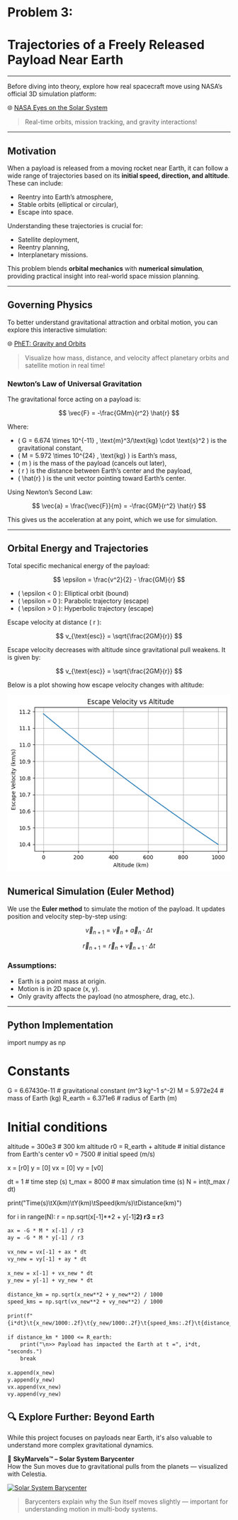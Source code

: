 #  Problem 3:
# Trajectories of a Freely Released Payload Near Earth

---
Before diving into theory, explore how real spacecraft move using NASA’s official 3D simulation platform:

🌐 [NASA Eyes on the Solar System](https://eyes.nasa.gov/)

> Real-time orbits, mission tracking, and gravity interactions!

---
##  Motivation

When a payload is released from a moving rocket near Earth, it can follow a wide range of trajectories based on its **initial speed, direction, and altitude**. These can include:

- Reentry into Earth’s atmosphere,
- Stable orbits (elliptical or circular),
- Escape into space.

Understanding these trajectories is crucial for:

- Satellite deployment,
- Reentry planning,
- Interplanetary missions.

This problem blends **orbital mechanics** with **numerical simulation**, providing practical insight into real-world space mission planning.

---

## Governing Physics

To better understand gravitational attraction and orbital motion, you can explore this interactive simulation:

🌐 [PhET: Gravity and Orbits](https://phet.colorado.edu/en/simulation/gravity-and-orbits)

> Visualize how mass, distance, and velocity affect planetary orbits and satellite motion in real time!

### Newton’s Law of Universal Gravitation

The gravitational force acting on a payload is:

$$
\vec{F} = -\frac{GMm}{r^2} \hat{r}
$$

Where:

- \( G = 6.674 \times 10^{-11} \, \text{m}^3/\text{kg} \cdot \text{s}^2 \) is the gravitational constant,
- \( M = 5.972 \times 10^{24} \, \text{kg} \) is Earth’s mass,
- \( m \) is the mass of the payload (cancels out later),
- \( r \) is the distance between Earth’s center and the payload,
- \( \hat{r} \) is the unit vector pointing toward Earth’s center.

Using Newton’s Second Law:

$$
\vec{a} = \frac{\vec{F}}{m} = -\frac{GM}{r^2} \hat{r}
$$

This gives us the acceleration at any point, which we use for simulation.

---

##  Orbital Energy and Trajectories

Total specific mechanical energy of the payload:

$$
\epsilon = \frac{v^2}{2} - \frac{GM}{r}
$$

- \( \epsilon < 0 \): Elliptical orbit (bound)
- \( \epsilon = 0 \): Parabolic trajectory (escape)
- \( \epsilon > 0 \): Hyperbolic trajectory (escape)

Escape velocity at distance \( r \):

$$
v_{\text{esc}} = \sqrt{\frac{2GM}{r}}
$$

Escape velocity decreases with altitude since gravitational pull weakens. It is given by:

$$
v_{\text{esc}} = \sqrt{\frac{2GM}{r}}
$$

Below is a plot showing how escape velocity changes with altitude:

![ Alt Text](888.png)


##  Numerical Simulation (Euler Method)

We use the **Euler method** to simulate the motion of the payload. It updates position and velocity step-by-step using:

$$
\vec{v}_{n+1} = \vec{v}_n + \vec{a}_n \cdot \Delta t
$$

$$
\vec{r}_{n+1} = \vec{r}_n + \vec{v}_{n+1} \cdot \Delta t
$$

### Assumptions:

- Earth is a point mass at origin.
- Motion is in 2D space (x, y).
- Only gravity affects the payload (no atmosphere, drag, etc.).

---

##  Python Implementation

import numpy as np

# Constants
G = 6.67430e-11       # gravitational constant (m^3 kg^-1 s^-2)
M = 5.972e24          # mass of Earth (kg)
R_earth = 6.371e6     # radius of Earth (m)

# Initial conditions
altitude = 300e3                   # 300 km altitude
r0 = R_earth + altitude            # initial distance from Earth's center
v0 = 7500                          # initial speed (m/s)

x = [r0]
y = [0]
vx = [0]
vy = [v0]

dt = 1             # time step (s)
t_max = 8000       # max simulation time (s)
N = int(t_max / dt)

print("Time(s)\tX(km)\tY(km)\tSpeed(km/s)\tDistance(km)")

for i in range(N):
    r = np.sqrt(x[-1]**2 + y[-1]**2)
    r3 = r**3

    ax = -G * M * x[-1] / r3
    ay = -G * M * y[-1] / r3

    vx_new = vx[-1] + ax * dt
    vy_new = vy[-1] + ay * dt

    x_new = x[-1] + vx_new * dt
    y_new = y[-1] + vy_new * dt

    distance_km = np.sqrt(x_new**2 + y_new**2) / 1000
    speed_kms = np.sqrt(vx_new**2 + vy_new**2) / 1000

    print(f"{i*dt}\t{x_new/1000:.2f}\t{y_new/1000:.2f}\t{speed_kms:.2f}\t{distance_km:.2f}")

    if distance_km * 1000 <= R_earth:
        print("\n>> Payload has impacted the Earth at t =", i*dt, "seconds.")
        break

    x.append(x_new)
    y.append(y_new)
    vx.append(vx_new)
    vy.append(vy_new)


## 🔍 Explore Further: Beyond Earth

While this project focuses on payloads near Earth, it's also valuable to understand more complex gravitational dynamics.

🎥 **SkyMarvels™ – Solar System Barycenter**  
How the Sun moves due to gravitational pulls from the planets — visualized with Celestia.

[![Solar System Barycenter](https://img.youtube.com/vi/1iSR3Yw6FXo/0.jpg)](https://www.youtube.com/watch?v=1iSR3Yw6FXo)

> Barycenters explain why the Sun itself moves slightly — important for understanding motion in multi-body systems.

